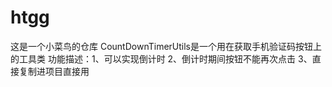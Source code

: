 # htgg
这是一个小菜鸟的仓库
CountDownTimerUtils是一个用在获取手机验证码按钮上的工具类      功能描述：1、可以实现倒计时   2、倒计时期间按钮不能再次点击   3、直接复制进项目直接用
